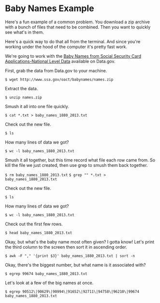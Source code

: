 # Baby Names Example

Here's a fun example of a common problem. You download a zip archive with a bunch of files that need to be combined.
Then you want to quickly see what's in them.

Here's a quick way to do that all from the terminal. And since you're working under the hood of the computer it's pretty fast work.

We're going to work with the [Baby Names from Social Security Card Applications-National Level Data](http://catalog.data.gov/dataset/baby-names-from-social-security-card-applications-national-level-data) available on Data.gov.

First, grab the data from Data.gov to your machine.

```$ wget http://www.ssa.gov/oact/babynames/names.zip```

Extract the data.

```$ unzip names.zip```

Smush it all into one file quickly.

```$ cat *.txt > baby_names_1880_2013.txt```

Check out the new file.

```$ ls```

How many lines of data we got?

```$ wc -l baby_names_1880_2013.txt```

Smush it all together, but this time record what file each row came from.
So kill the file we just created, then use grep to smush them back together.

```$ rm baby_names_1880_2013.txt```
```$ grep "" *.txt > baby_names_1880_2013.txt```

Check out the new file.

```$ ls```

How many lines of data we got?

```$ wc -l baby_names_1880_2013.txt```

Check out the first few rows.

```$ head baby_names_1880_2013.txt```

Okay, but what's the baby name most often given? I gotta know!
Let's print the third column to the screen then sort it in ascending order.

```$ awk -F "," '{print $3}' baby_names_1880_2013.txt | sort -n```

Okay, there's the biggest number, but what name is it associated with?

```$ egrep 99674 baby_names_1880_2013.txt```

Let's look at a few of the big names at once.

```$ egrep 90512\|90629\|90994\|91652\|92711\|94758\|96210\|99674 baby_names_1880_2013.txt```